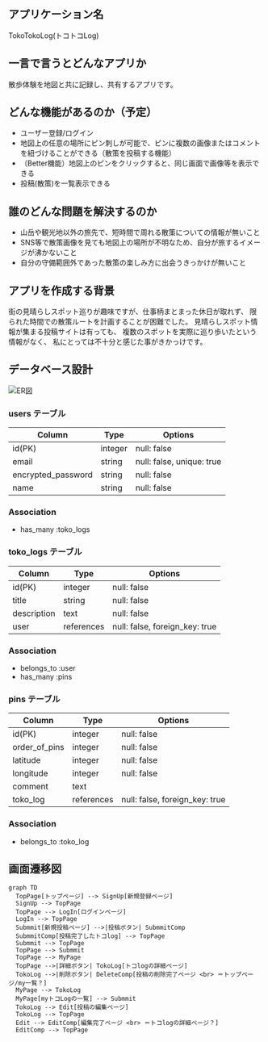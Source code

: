 ## アプリケーション名
TokoTokoLog(トコトコLog)

## 一言で言うとどんなアプリか
散歩体験を地図と共に記録し、共有するアプリです。

## どんな機能があるのか（予定）
- ユーザー登録/ログイン
- 地図上の任意の場所にピン刺しが可能で、ピンに複数の画像またはコメントを紐づけることができる（散策を投稿する機能）
- （Better機能）地図上のピンをクリックすると、同じ画面で画像等を表示できる
- 投稿(散策)を一覧表示できる

## 誰のどんな問題を解決するのか
- 山岳や観光地以外の旅先で、短時間で周れる散策についての情報が無いこと
- SNS等で散策画像を見ても地図上の場所が不明なため、自分が旅するイメージが沸かないこと
- 自分の守備範囲外であった散策の楽しみ方に出会うきっかけが無いこと

## アプリを作成する背景
街の見晴らしスポット巡りが趣味ですが、仕事柄まとまった休日が取れず、
限られた時間での散策ルートを計画することが困難でした。
見晴らしスポット情報が集まる投稿サイトは有っても、
複数のスポットを実際に巡り歩いたという情報がなく、
私にとっては不十分と感じた事がきかっけです。

## データベース設計

![ER図]()

### users テーブル

| Column             | Type   | Options     |
| ------------------ | ------ | ----------- |
| id(PK)             | integer | null: false               |
| email              | string | null: false, unique: true |
| encrypted_password | string | null: false |
| name               | string | null: false |

### Association

- has_many :toko_logs

### toko_logs テーブル

| Column             | Type       | Options     |
| ------------------ | ------     | ----------- |
| id(PK)             | integer    | null: false               |
| title              | string     | null: false |
| description        | text       | null: false |
| user               | references | null: false, foreign_key: true |

### Association

- belongs_to :user
- has_many :pins

### pins テーブル

| Column             | Type       | Options     |
| ------------------ | ------     | ----------- |
| id(PK)             | integer    | null: false               |
| order_of_pins      | integer    | null: false               |
| latitude           | integer    | null: false               |
| longitude          | integer    | null: false               |
| comment            | text       |                           |
| toko_log           | references | null: false, foreign_key: true |

### Association

- belongs_to :toko_log

<!-- 一つのピンに複数の画像を登録する機能は、ActiveStorageで実装する -->

## 画面遷移図
```mermaid
graph TD
  TopPage[トップページ] --> SignUp[新規登録ページ]
  SignUp --> TopPage
  TopPage --> LogIn[ログインページ]
  LogIn --> TopPage
  Submmit[新規投稿ページ] -->|投稿ボタン| SubmmitComp
  SubmmitComp[投稿完了したトコlog] --> TopPage
  Submmit --> TopPage
  TopPage --> Submmit
  TopPage --> MyPage
  TopPage -->|詳細ボタン| TokoLog[トコlogの詳細ページ]
  TokoLog -->|削除ボタン| DeleteComp[投稿の削除完了ページ <br> ＝トップページ/my一覧？]
  MyPage --> TokoLog
  MyPage[myトコLogの一覧] --> Submmit
  TokoLog --> Edit[投稿の編集ページ]
  TokoLog --> TopPage
  Edit --> EditComp[編集完了ページ <br> ＝トコlogの詳細ページ？]
  EditComp --> TopPage
```

